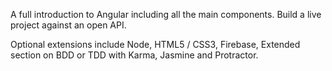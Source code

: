 
A full introduction to Angular including all the main components. Build a live project against an open API.

Optional extensions include Node, HTML5 / CSS3, Firebase, Extended section on BDD or TDD with Karma, Jasmine and Protractor.

